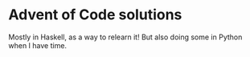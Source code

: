 # Advent of Code solutions

Mostly in Haskell, as a way to relearn it! But also doing some in Python when I have time.
